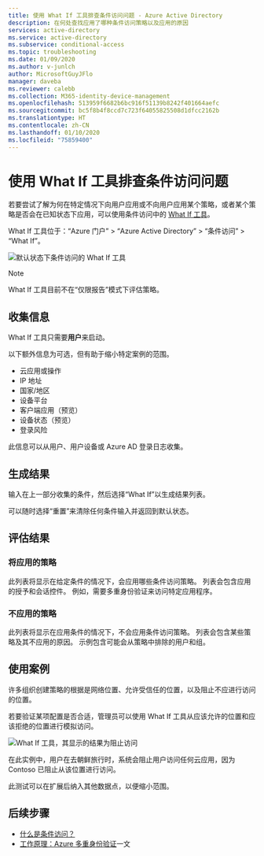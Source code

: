 ```yaml
---
title: 使用 What If 工具排查条件访问问题 - Azure Active Directory
description: 在何处查找应用了哪种条件访问策略以及应用的原因
services: active-directory
ms.service: active-directory
ms.subservice: conditional-access
ms.topic: troubleshooting
ms.date: 01/09/2020
ms.author: v-junlch
author: MicrosoftGuyJFlo
manager: daveba
ms.reviewer: calebb
ms.collection: M365-identity-device-management
ms.openlocfilehash: 513959f6682b6bc916f51139b8242f401664aefc
ms.sourcegitcommit: bc5f8b4f8ccd7c723f64055825508d1dfcc2162b
ms.translationtype: HT
ms.contentlocale: zh-CN
ms.lasthandoff: 01/10/2020
ms.locfileid: "75859400"
---
```

# <a name="troubleshooting-conditional-access-using-the-what-if-tool"></a>使用 What If 工具排查条件访问问题

若要尝试了解为何在特定情况下向用户应用或不向用户应用某个策略，或者某个策略是否会在已知状态下应用，可以使用条件访问中的 [What If 工具](what-if-tool.md)。

What If 工具位于：“Azure 门户”   > “Azure Active Directory”   > “条件访问”   >   “What If”。

![默认状态下条件访问的 What If 工具](./media/troubleshoot-conditional-access-what-if/conditional-access-what-if-tool.png)

> [!NOTE]
> What If 工具目前不在“仅限报告”模式下评估策略。

## <a name="gathering-information"></a>收集信息

What If 工具只需要**用户**来启动。 

以下额外信息为可选，但有助于缩小特定案例的范围。

* 云应用或操作
* IP 地址 
* 国家/地区
* 设备平台
* 客户端应用（预览）
* 设备状态（预览） 
* 登录风险

此信息可以从用户、用户设备或 Azure AD 登录日志收集。

## <a name="generating-results"></a>生成结果

输入在上一部分收集的条件，然后选择“What If”以生成结果列表。  

可以随时选择“重置”来清除任何条件输入并返回到默认状态。 

## <a name="evaluating-results"></a>评估结果

### <a name="policies-that-will-apply"></a>将应用的策略

此列表将显示在给定条件的情况下，会应用哪些条件访问策略。 列表会包含应用的授予和会话控件。 例如，需要多重身份验证来访问特定应用程序。

### <a name="policies-that-will-not-apply"></a>不应用的策略

此列表将显示在应用条件的情况下，不会应用条件访问策略。 列表会包含某些策略及其不应用的原因。 示例包含可能会从策略中排除的用户和组。

## <a name="use-case"></a>使用案例

许多组织创建策略的根据是网络位置、允许受信任的位置，以及阻止不应进行访问的位置。

若要验证某项配置是否合适，管理员可以使用 What If 工具从应该允许的位置和应该拒绝的位置进行模拟访问。

![What If 工具，其显示的结果为阻止访问](./media/troubleshoot-conditional-access-what-if/conditional-access-what-if-results.png)

在此实例中，用户在去朝鲜旅行时，系统会阻止用户访问任何云应用，因为 Contoso 已阻止从该位置进行访问。

此测试可以在扩展后纳入其他数据点，以便缩小范围。

## <a name="next-steps"></a>后续步骤

* [什么是条件访问？](overview.md)
* [工作原理：Azure 多重身份验证](../authentication/concept-mfa-howitworks.md)一文

